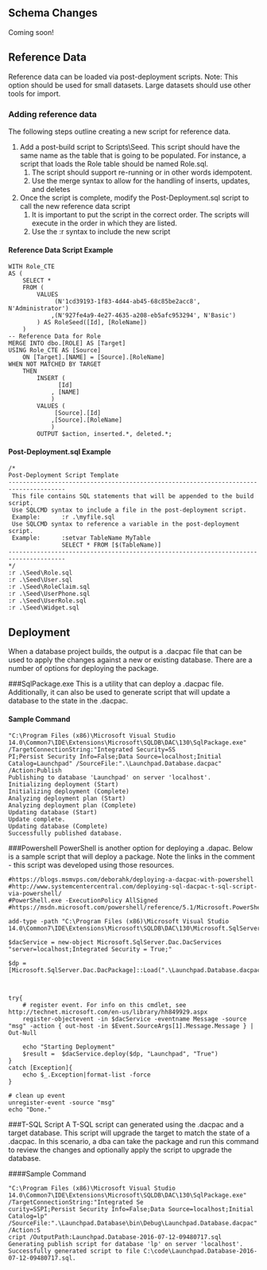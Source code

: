 ## Schema Changes

Coming soon!

## Reference Data
Reference data can be loaded via post-deployment scripts. Note: This option should be used for small datasets. 
Large datasets should use other tools for import.

### Adding reference data
The following steps outline creating a new script for reference data.

1. Add a post-build script to Scripts\Seed. This script should have the same name as the table that is going to be populated. For instance,
a script that loads the Role table should be named Role.sql.
    1. The script should support re-running or in other words idempotent. 
    2. Use the merge syntax to allow for the handling of inserts, updates, and deletes
2. Once the script is complete, modify the Post-Deployment.sql script to call the new reference data script
    1. It is important to put the script in the correct order. The scripts will execute in the order in which they are listed.
    2. Use the :r syntax to include the new script
    
#### Reference Data Script Example
````
WITH Role_CTE 
AS (
	SELECT *
	FROM (
		VALUES 
			 (N'1cd39193-1f83-4d44-ab45-68c85be2acc8', N'Administrator')
			,(N'927fe4a9-4e27-4635-a208-eb5afc953294', N'Basic')			 
		) AS RoleSeed([Id], [RoleName])
	)
-- Reference Data for Role 
MERGE INTO dbo.[ROLE] AS [Target]
USING Role_CTE AS [Source]
	ON [Target].[NAME] = [Source].[RoleName]
WHEN NOT MATCHED BY TARGET
	THEN
		INSERT (
			  [Id]
			, [NAME]
			)
		VALUES (
			 [Source].[Id]
			,[Source].[RoleName]
			)
		OUTPUT $action, inserted.*, deleted.*;

````

#### Post-Deployment.sql Example
```
/*
Post-Deployment Script Template							
--------------------------------------------------------------------------------------
 This file contains SQL statements that will be appended to the build script.		
 Use SQLCMD syntax to include a file in the post-deployment script.			
 Example:      :r .\myfile.sql								
 Use SQLCMD syntax to reference a variable in the post-deployment script.		
 Example:      :setvar TableName MyTable							
               SELECT * FROM [$(TableName)]					
--------------------------------------------------------------------------------------
*/
:r .\Seed\Role.sql
:r .\Seed\User.sql
:r .\Seed\RoleClaim.sql
:r .\Seed\UserPhone.sql
:r .\Seed\UserRole.sql
:r .\Seed\Widget.sql

```


## Deployment
When a database project builds, the output is a .dacpac file that can be used to apply the changes against a new or existing database. There are a number of options for deploying the package. 

###SqlPackage.exe 
This is a utility that can deploy a .dacpac file. Additionally, it can also be used to generate script that will update a database to the state in the .dacpac.

#### Sample Command
```
"C:\Program Files (x86)\Microsoft Visual Studio 14.0\Common7\IDE\Extensions\Microsoft\SQLDB\DAC\130\SqlPackage.exe" /TargetConnectionString:"Integrated Security=SS
PI;Persist Security Info=False;Data Source=localhost;Initial Catalog=Launchpad" /SourceFile:".\Launchpad.Database.dacpac" /Action:Publish
Publishing to database 'Launchpad' on server 'localhost'.
Initializing deployment (Start)
Initializing deployment (Complete)
Analyzing deployment plan (Start)
Analyzing deployment plan (Complete)
Updating database (Start)
Update complete.
Updating database (Complete)
Successfully published database.
```

###Powershell
PowerShell is another option for deploying a .dapac. Below is a sample script that will deploy a package. Note the links in the comment - this script was developed using those resources.

```
#https://blogs.msmvps.com/deborahk/deploying-a-dacpac-with-powershell
#http://www.systemcentercentral.com/deploying-sql-dacpac-t-sql-script-via-powershell/
#PowerShell.exe -ExecutionPolicy AllSigned
#https://msdn.microsoft.com/powershell/reference/5.1/Microsoft.PowerShell.Core/about/about_Execution_Policies

add-type -path "C:\Program Files (x86)\Microsoft Visual Studio 14.0\Common7\IDE\Extensions\Microsoft\SQLDB\DAC\130\Microsoft.SqlServer.Dac.dll"

$dacService = new-object Microsoft.SqlServer.Dac.DacServices "server=localhost;Integrated Security = True;"

$dp = [Microsoft.SqlServer.Dac.DacPackage]::Load(".\Launchpad.Database.dacpac")



try{
    # register event. For info on this cmdlet, see http://technet.microsoft.com/en-us/library/hh849929.aspx 
    register-objectevent -in $dacService -eventname Message -source "msg" -action { out-host -in $Event.SourceArgs[1].Message.Message } | Out-Null
 
    echo "Starting Deployment"
    $result =  $dacService.deploy($dp, "Launchpad", "True")     
}
catch [Exception]{
    echo $_.Exception|format-list -force
}

# clean up event 
unregister-event -source "msg" 
echo "Done."
```

###T-SQL Script
A T-SQL script can generated using the .dacpac and a target database. This script will upgrade the target to match the state of a .dacpac. In this scenario, a dba can take the package and run this command to review the changes and optionally apply the script to upgrade the database.

####Sample Command
```
"C:\Program Files (x86)\Microsoft Visual Studio 14.0\Common7\IDE\Extensions\Microsoft\SQLDB\DAC\130\SqlPackage.exe" /TargetConnectionString:"Integrated Se
curity=SSPI;Persist Security Info=False;Data Source=localhost;Initial Catalog=lp" /SourceFile:".\Launchpad.Database\bin\Debug\Launchpad.Database.dacpac" /Action:S
cript /OutputPath:Launchpad.Database-2016-07-12-09480717.sql
Generating publish script for database 'lp' on server 'localhost'.
Successfully generated script to file C:\code\Launchpad.Database-2016-07-12-09480717.sql.
```
